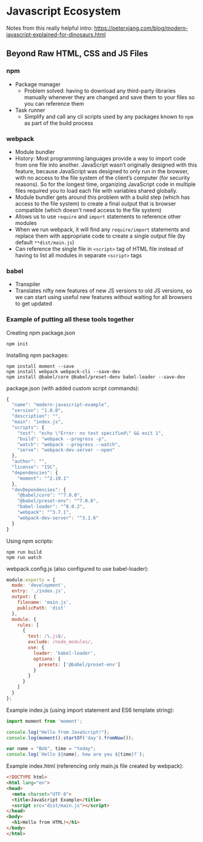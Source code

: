 # Javascript Ecosystem

Notes from this really helpful intro: https://peterxjang.com/blog/modern-javascript-explained-for-dinosaurs.html

## Beyond Raw HTML, CSS and JS Files

### npm
* Package manager
  * Problem solved: having to download any third-party libraries manually whenever they are changed and save them to your files so you can reference them
* Task runner
  * Simplify and call any cli scripts used by any packages known to `npm` as part of the build process


### webpack
* Module bundler
* History: Most programming languages provide a way to import code from one file into another. JavaScript wasn’t originally designed with this feature, because JavaScript was designed to only run in the browser, with no access to the file system of the client’s computer (for security reasons). So for the longest time, organizing JavaScript code in multiple files required you to load each file with variables shared globally.
* Module bundler gets around this problem with a build step (which has access to the file system) to create a final output that is browser compatible (which doesn't need access to the file system)
* Allows us to use `require` and `import` statements to reference other modules
* When we run webpack, it will find any `require/import` statements and replace them with appropriate code to create a single output file (by default `**dist/main.js`)
* Can reference the single file in `<script>` tag of HTML file instead of having to list all modules in separate `<script>` tags

### babel
* Transpiler
* Translates nifty new features of new JS versions to old JS versions, so we can start using useful new features without waiting for all browsers to get updated

### Example of putting all these tools together
Creating npm package.json
```
npm init
```
Installing npm packages:
```
npm install moment --save
npm install webpack webpack-cli --save-dev
npm install @babel/core @babel/preset-denv babel-loader --save-dev
```
package.json (with added custom script commands):
```js
{  
  "name": "modern-javascript-example",  
  "version": "1.0.0",  
  "description": "",  
  "main": "index.js",  
  "scripts": {  
    "test": "echo \"Error: no test specified\" && exit 1",  
    "build": "webpack --progress -p",  
    "watch": "webpack --progress --watch",  
    "serve": "webpack-dev-server --open"  
  },  
  "author": "",  
  "license": "ISC",  
  "dependencies": {  
    "moment": "^2.19.1"  
  },  
  "devDependencies": {  
    "@babel/core": "^7.0.0",  
    "@babel/preset-env": "^7.0.0",  
    "babel-loader": "^8.0.2",  
    "webpack": "^3.7.1",  
    "webpack-dev-server": "^3.1.6"  
  }  
}
```
Using npm scripts:
```
npm run build
npm run watch
```
webpack.config.js (also configured to use babel-loader):
```js
module.exports = {  
  mode: 'development',  
  entry: './index.js',  
  output: {  
    filename: 'main.js',  
    publicPath: 'dist'  
  },  
  module: {  
    rules: [  
      {  
        test: /\.js$/,  
        exclude: /node_modules/,  
        use: {  
          loader: 'babel-loader',  
          options: {  
            presets: ['@babel/preset-env']  
          }  
        }  
      }  
    ]  
  } 
};
```
Example index.js (using import statement and ES6 template string):
```js
import moment from 'moment';

console.log("Hello from JavaScript!");  
console.log(moment().startOf('day').fromNow());

var name = "Bob", time = "today";  
console.log(`Hello ${name}, how are you ${time}?`);
```
Example index.html (referencing only main.js file created by webpack):
```html
<!DOCTYPE html>  
<html lang="en">  
<head>  
  <meta charset="UTF-8">  
  <title>JavaScript Example</title>  
  <script src="dist/main.js"></script>
</head>  
<body>  
  <h1>Hello from HTML!</h1>  
</body>  
</html>
```


